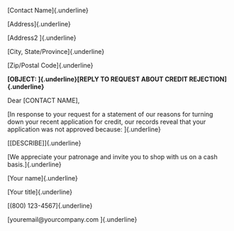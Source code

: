 [Contact Name]{.underline}

[Address]{.underline}

[Address2 ]{.underline}

[City, State/Province]{.underline}

[Zip/Postal Code]{.underline}

**[OBJECT: ]{.underline}[REPLY TO REQUEST ABOUT CREDIT
REJECTION]{.underline}**

Dear \[CONTACT NAME\],

[In response to your request for a statement of our reasons for turning
down your recent application for credit, our records reveal that your
application was not approved because: ]{.underline}

[\[DESCRIBE\]]{.underline}

[We appreciate your patronage and invite you to shop with us on a cash
basis.]{.underline}

[Your name]{.underline}

[Your title]{.underline}

[(800) 123-4567]{.underline}

[youremail\@yourcompany.com ]{.underline}
